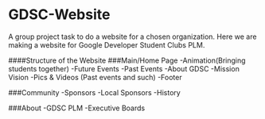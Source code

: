# GDSC-Website
A group project task to do a website for a chosen organization. Here we are making a website for Google Developer Student Clubs PLM.

####Structure of the Website
###Main/Home Page
-Animation(Bringing students together)
-Future Events
-Past Events
-About GDSC
-Mission Vision
-Pics & Videos (Past events and such)
-Footer

###Community
-Sponsors
-Local Sponsors
-History

###About
-GDSC PLM
-Executive Boards
